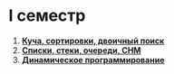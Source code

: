 # I семестр

1. [**Куча, сортировки, двоичный поиск**](lab_1) 
2. [**Списки, стеки, очереди, СНМ**](lab_2)
3. [**Динамическое программирование**](lab_3)
